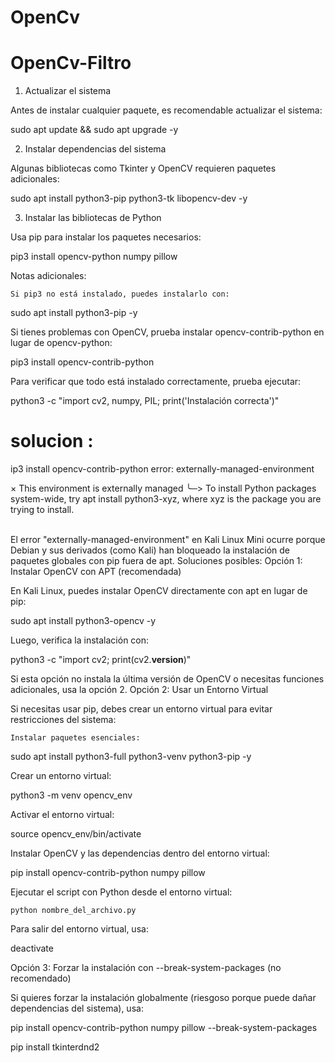 # OpenCv


# OpenCv-Filtro

1. Actualizar el sistema

Antes de instalar cualquier paquete, es recomendable actualizar el sistema:

sudo apt update && sudo apt upgrade -y

2. Instalar dependencias del sistema

Algunas bibliotecas como Tkinter y OpenCV requieren paquetes adicionales:

sudo apt install python3-pip python3-tk libopencv-dev -y

3. Instalar las bibliotecas de Python

Usa pip para instalar los paquetes necesarios:

pip3 install opencv-python numpy pillow

Notas adicionales:

    Si pip3 no está instalado, puedes instalarlo con:

sudo apt install python3-pip -y

Si tienes problemas con OpenCV, prueba instalar opencv-contrib-python en lugar de opencv-python:

pip3 install opencv-contrib-python

Para verificar que todo está instalado correctamente, prueba ejecutar:

python3 -c "import cv2, numpy, PIL; print('Instalación correcta')"


# solucion :
ip3 install opencv-contrib-python
error: externally-managed-environment

× This environment is externally managed
╰─> To install Python packages system-wide, try apt install
    python3-xyz, where xyz is the package you are trying to
    install.
    
<br>
El error "externally-managed-environment" en Kali Linux Mini ocurre porque Debian y sus derivados (como Kali) han bloqueado la instalación de paquetes globales con pip fuera de apt.
Soluciones posibles:
Opción 1: Instalar OpenCV con APT (recomendada)

En Kali Linux, puedes instalar OpenCV directamente con apt en lugar de pip:

sudo apt install python3-opencv -y

Luego, verifica la instalación con:

python3 -c "import cv2; print(cv2.__version__)"

Si esta opción no instala la última versión de OpenCV o necesitas funciones adicionales, usa la opción 2.
Opción 2: Usar un Entorno Virtual

Si necesitas usar pip, debes crear un entorno virtual para evitar restricciones del sistema:

    Instalar paquetes esenciales:

sudo apt install python3-full python3-venv python3-pip -y

Crear un entorno virtual:

python3 -m venv opencv_env

Activar el entorno virtual:

source opencv_env/bin/activate

Instalar OpenCV y las dependencias dentro del entorno virtual:

pip install opencv-contrib-python numpy pillow

Ejecutar el script con Python desde el entorno virtual:

    python nombre_del_archivo.py

Para salir del entorno virtual, usa:

deactivate

Opción 3: Forzar la instalación con --break-system-packages (no recomendado)

Si quieres forzar la instalación globalmente (riesgoso porque puede dañar dependencias del sistema), usa:

pip install opencv-contrib-python numpy pillow --break-system-packages

pip install tkinterdnd2

